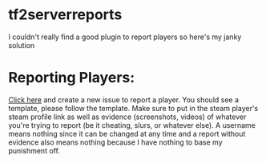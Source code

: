 # tf2serverreports
I couldn't really find a good plugin to report players so here's my janky solution
# Reporting Players:
[Click here](https://github.com/c101vp/tf2serverreports/issues) and create a new issue to report a player. You should see a template, please follow the template.
Make sure to put in the steam player's steam profile link as well as evidence (screenshots, videos) of whatever you're trying to report (be it cheating, slurs, or whatever else). A username means nothing since it can be changed at any time and a report without evidence also means nothing because I have nothing to base my punishment off.
